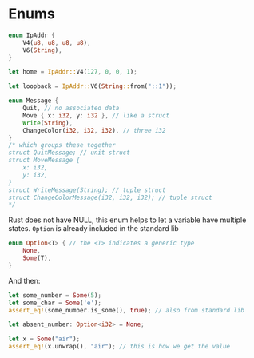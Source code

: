 # Enums

```rust
enum IpAddr {
    V4(u8, u8, u8, u8),
    V6(String),
}

let home = IpAddr::V4(127, 0, 0, 1);

let loopback = IpAddr::V6(String::from("::1"));

enum Message {
    Quit, // no associated data
    Move { x: i32, y: i32 }, // like a struct
    Write(String),
    ChangeColor(i32, i32, i32), // three i32
}
/* which groups these together
struct QuitMessage; // unit struct
struct MoveMessage {
    x: i32,
    y: i32,
}
struct WriteMessage(String); // tuple struct
struct ChangeColorMessage(i32, i32, i32); // tuple struct
*/
```

Rust does not have NULL, this enum helps to let a variable have multiple states. `Option` is already included in the standard lib
```rust
enum Option<T> { // the <T> indicates a generic type
    None,
    Some(T),
}
```
And then:
```rust
let some_number = Some(5);
let some_char = Some('e');
assert_eq!(some_number.is_some(), true); // also from standard lib

let absent_number: Option<i32> = None;

let x = Some("air");
assert_eq!(x.unwrap(), "air"); // this is how we get the value
```

